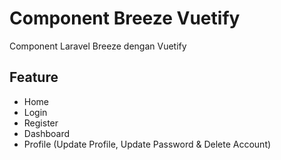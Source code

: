 # Component Breeze Vuetify
Component Laravel Breeze dengan Vuetify

## Feature
- Home
- Login
- Register
- Dashboard
- Profile (Update Profile, Update Password & Delete Account)
